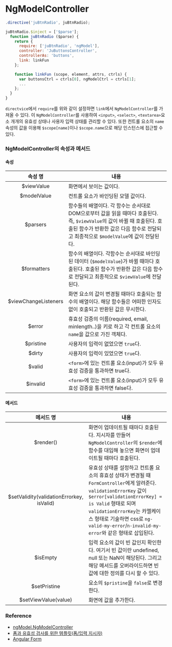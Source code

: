 # NgModelController

```javascript
.directive('juBtnRadio', juBtnRadio);

juBtnRadio.$inject = ['$parse'];
  function juBtnRadio ($parse) {
    return {
      require: ['juBtnRadio', 'ngModel'],
      controller: 'JuButtonsController',
      controllerAs: 'buttons',
      link: linkFun
    };

    function linkFun (scope, element, attrs, ctrls) {
      var buttonsCtrl = ctrls[0], ngModelCtrl = ctrls[1];
      ...
    };
  }
}
```

`directvice`에서 `require`를 위와 같이 설정하면 `link`에서 `NgModelController`를 가져올 수 있다. 이 `NgModelController`를 사용하여 `<input>`, `<select>`, `<textarea>`요소 개개의 유효성 상태나
사용자 입력 상태를 관리할 수 있다. 또한 컨트롤 요소의 `name` 속성의 값을 이용해 `$scope[name]`이나 `$scope.name`으로 해당 인스턴스에 접근할 수 있다.

### NgModelController의 속성과 메서드

#### 속성

| 속성 명 | 내용 |
| :--------: | --- |
| $viewValue | 화면에서 보이는 값이다. |
| $modelValue | 컨트롤 요소가 바인딩된 모델 값이다. |
| $parsers | 함수들의 배열이다. 각 함수는 순서대로 DOM으로부터 값을 읽을 때마다 호출된다. 즉, `$viewValue`의 값이 바뀔 때 호출된다. 호출된 함수가 반환한 값은 다음 함수로 전달되고 최종적으로 `$modelValue`에 값이 전달된다. |
| $formatters | 함수의 배열이다. 각함수는 순서대로 바인딩된 데이터 (`$modelValue`)가 바뀔 때마다 호출된다. 호출된 함수가 반환한 값은 다음 함수로 전달되고 최종적으로 `$viewValue`에 전달된다. |
| $viewChangeListeners | 화면 요소의 값이 변경될 때마다 호출되는 함수의 배열이다. 해당 함수들은 어떠한 인자도 없이 호출되고 반환된 값은 무시한다. |
| $error | 휴효성 검증의 이름(required, email, minlength..)을 키로 하고 각 컨트롤 요소의 `name`을 값으로 가진 객체다. |
| $pristine | 사용자의 입력이 없었으면 `true`다. |
| $dirty | 사용자의 입력이 있었으면 `true`다. |
| $valid | `<form>`에 있는 컨트롤 요소(input)가 모두 유효성 검증을 통과하면 true다. |
| $invalid | `<form>`에 있는 컨트롤 요소(input)가 모두 유효성 검증을 통과하면 false다. |

#### 메서드

| 메서드 명 | 내용 |
| :--------: | --- |
| $render() | 화면이 업데이트될 때마다 호출된다. 지시자를 만들어 `NgModelController`의 `$render`에 함수를 대입해 놓으면 화면이 업데이트될 때마다 호출된다. |
| $setValidity(validationErrorkey, isValid) | 유효성 상태를 설정하고 컨트롤 요소의 휴효성 상태가 변경될 떄 `FormController`에게 알려준다. `validationErrorKey` 값이 `$error[validationErrorKey] = is Valid` 형태로 되며 `validationErrorKey`는 카멜케이스 형태로 기술하면 css로 `ng-valid-my-error`/`n-invalid-my-error`와 같은 형태로 삽입된다. |
| $isEmpty | 입력 요소의 값이 빈 값인지 확인한다. 여기서 빈 값이란 undefined, null 또는 NaN이 해당된다. 그리고 해당 메서드를 오버라이드하면 빈 값에 대한 정의를 다시 할 수 있다. |
| $setPristine | 요소의 `$pristine`을 `false`로 변경한다. |
| $setViewValue(value) | 화면에 값을 추가한다. |

### Reference

* [ngModel.NgModelController](https://docs.angularjs.org/api/ng/type/ngModel.NgModelController)
* [폼과 유효성 검사를 위한 템플릿(폼/입력 지시자)](http://kshmc.tistory.com/entry/8-%ED%8F%BC%EA%B3%BC-%EC%9C%A0%ED%9A%A8%EC%84%B1-%EA%B2%80%EC%82%AC%EB%A5%BC-%EC%9C%84%ED%95%9C-%ED%85%9C%ED%94%8C%EB%A6%BF%ED%8F%BC%EC%9E%85%EB%A0%A5-%EC%A7%80%EC%8B%9C%EC%9E%90)
* [Angular Form](http://yubylab.tistory.com/entry/8Angular-Form)
